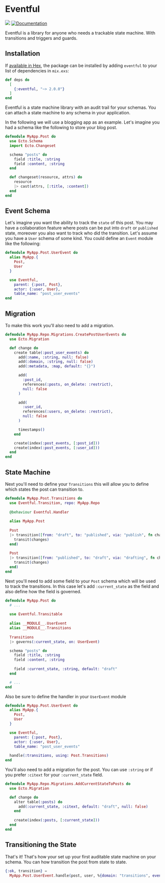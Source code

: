 # Eventful

![](https://github.com/zacksiri/eventful/workflows/Elixir%20CI/badge.svg) [![Documentation](https://img.shields.io/badge/documentation-gray)](https://hexdocs.pm/eventful)

Eventful is a library for anyone who needs a trackable state machine. With transitions and triggers and guards.

## Installation

If [available in Hex](https://hex.pm/docs/publish), the package can be installed
by adding `eventful` to your list of dependencies in `mix.exs`:

```elixir
def deps do
  [
    {:eventful, "~> 2.0.0"}
  ]
end
```

Eventful is a state machine library with an audit trail for your schemas. You can attach a state machine to any schema in your application.

In the following we will use a blogging app as an example. Let's imagine you had a schema like the following to store your blog post.

```elixir
defmodule MyApp.Post do
  use Ecto.Schema
  import Ecto.Changeset

  schema "posts" do
    field :title, :string
    field :content, :string
  end

  def changeset(resource, attrs) do
    resource
    |> cast(attrs, [:title, :content])
  end
end
```

## Event Schema

Let's imagine you want the ability to track the `state` of this post. You may have a collaboration feature where posts can be put into `draft` or `published` state, moreover you also want to track who did the transition. Let's assume you have a `User` schema of some kind. You could define an `Event` module like the following:

```elixir
defmodule MyApp.Post.UserEvent do
  alias MyApp.{
    Post,
    User
  }

  use Eventful,
    parent: {:post, Post},
    actor: {:user, User},
    table_name: "post_user_events"
end
```

## Migration

To make this work you'll also need to add a migration.

```elixir
defmodule MyApp.Repo.Migrations.CreatePostUserEvents do
  use Ecto.Migration

  def change do
    create table(:post_user_events) do
      add(:name, :string, null: false)
      add(:domain, :string, null: false)
      add(:metadata, :map, default: "{}")

      add(
        :post_id,
        references(:posts, on_delete: :restrict),
        null: false
      )

      add(
        :user_id,
        references(:users, on_delete: :restrict),
        null: false
      )

      timestamps()
    end

    create(index(:post_events, [:post_id]))
    create(index(:post_events, [:user_id]))
  end
end
```

## State Machine
Next you'll need to define your `Transitions` this will allow you to define which states the post can transition to.

```elixir
defmodule MyApp.Post.Transitions do
  use Eventful.Transition, repo: MyApp.Repo
  
  @behaviour Eventful.Handler
  
  alias MyApp.Post
  
  Post
  |> transition([from: "draft", to: "published", via: "publish", fn changes ->
    transit(changes)
  end)
  
  Post
  |> transition([from: "published", to: "draft", via: "drafting", fn changes ->
    transit(changes)
  end)
end
```

Next you'll need to add some field to your `Post` schema which will be used to track the transitions. In this case let's add `:current_state` as the field and also define how the field is governed.

```elixir
defmodule MyApp.Post do
  # ...
  
  use Eventful.Transitable
  
  alias __MODULE__.UserEvent
  alias __MODULE__.Transitions
  
  Transitions
  |> governs(:current_state, on: UserEvent)

  schema "posts" do
    field :title, :string
    field :content, :string
    
    field :current_state, :string, default: "draft"
  end

  # ...
end
```

Also be sure to define the handler in your `UserEvent` module

```elixir
defmodule MyApp.Post.UserEvent do
  alias MyApp.{
    Post,
    User
  }

  use Eventful,
    parent: {:post, Post},
    actor: {:user, User},
    table_name: "post_user_events"
    
  handle(:transitions, using: Post.Transitions)
end
```

You'll also need to add a migration for the post. You can use `:string` or if you prefer `:citext` for your `:current_state` field.

```elixir
defmodule MyApp.Repo.Migrations.AddCurrentStateToPosts do
  use Ecto.Migration

  def change do
    alter table(:posts) do
      add(:current_state, :citext, default: "draft", null: false)
    end
    
    create(index(:posts, [:current_state]))
  end
end
```

## Transitioning the State

That's it! That's how your set up your first auditable state machine on your schema. You can how transition the post from state to state.

```elixir
{:ok, transition} =
  MyApp.Post.UserEvent.handle(post, user, %{domain: "transitions", event_name: "publish"})
```
